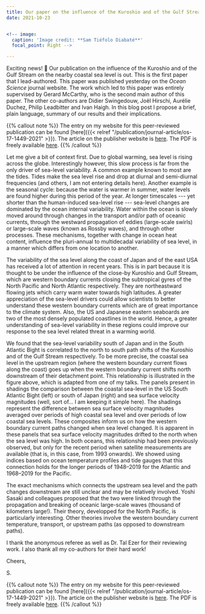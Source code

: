 ```yaml
---
title: Our paper on the influence of the Kuroshio and of the Gulf Stream on the nearby coastal sea level is out.
date: 2021-10-23


<!-- image:
  caption: 'Image credit: **Sam Tiéfolo Diabaté**'
  focal_point: Right -->

---
```

Exciting news! 🥳 Our publication on the influence of the Kuroshio and of the Gulf Stream on the nearby coastal sea level is out. This is the first paper that I lead-authored. This paper was published yesterday on the *Ocean Science* journal website. The work which led to this paper was entirely supervised by Gerard McCarthy, who is the second main author of this paper. The other co-authors are Didier Swingedouw, Joël Hirschi, Aurélie Duchez, Philip Leadbitter and Ivan Haigh. In this blog post I propose a brief, plain language, summary of our results and their implications.


{{% callout note %}}
The entry on my website for this peer-reviewed publication can be found [here]({{< relref "/publication/journal-article/os-17-1449-2021" >}}). The article on the publisher website is [here](https://doi.org/10.5194/os-17-1449-2021). The PDF is freely available [here](https://os.copernicus.org/articles/17/1449/2021/os-17-1449-2021.pdf).
{{% /callout %}}

<!--more-->

Let me give a bit of context first. Due to global warming, sea level is rising across the globe. Interestingly however, this slow process is far from the only driver of sea-level variability. A common example known to most are the tides. Tides make the sea level rise and drop at diurnal and semi-diurnal frequencies (and others, I am not entering details here). Another example is the seasonal cycle: because the water is warmer in summer, water levels are found higher during this period of the year. At longer timescales --- yet shorter than the human-induced sea-level rise --- sea-level changes are dominated by the ocean internal variability. Water within the ocean is slowly moved around through changes in the transport and/or path of oceanic currents, through the westward propagation of eddies (large-scale swirls) or large-scale waves (known as Rossby waves), and through other processes. These mechanisms, together with change in ocean heat content, influence the pluri-annual to multidecadal variability of sea level, in a manner which differs from one location to another.

The variability of the sea level along the coast of Japan and of the east USA has received a lot of attention in recent years. This is in part because it is thought to be under the influence of the close-by Kuroshio and Gulf Stream, which are western boundary currents closing the subtropical gyres of the North Pacific and North Atlantic respectively. They are northeastward flowing jets which carry warm water towards high latitudes. A greater appreciation of the sea-level drivers could allow scientists to better understand these western boundary currents which are of great importance to the climate system. Also, the US and Japanese eastern seaboards are two of the most densely populated coastlines in the world. Hence, a greater understanding of sea-level variability in these regions could improve our response to the sea level related threat in a warming world.

We found that the sea-level variability south of Japan and in the South Atlantic Bight is correlated to the north to south path shifts of the Kuroshio and of the Gulf Stream respectively. To be more precise, the coastal sea level in the upstream region (where the western boundary current flows along the coast) goes up when the western boundary current shifts north downstream of their detachment point. This relationship is illustrated in the figure above, which is adapted from one of my talks. The panels present in shadings the comparison between the coastal sea-level in the US South Atlantic Bight (left) or south of Japan (right) and sea surface velocity magnitudes (well, sort of... I am keeping it simple here). The shadings represent the difference between sea surface velocity magnitudes averaged over periods of high coastal sea level and over periods of low coastal sea levels. These composites inform us on how the western boundary current paths changed when sea level changed. It is apparent in these panels that sea surface velocity magnitudes drifted to the north when the sea level was high. In both oceans, this relationship had been previously observed, but only for the recent period when satellite measurements are available (that is, in this case, from 1993 onwards). We showed using indices based on ocean temperature profiles and tide gauges that this connection holds for the longer periods of 1948–2019 for the Atlantic and 1968–2019 for the Pacific.

The exact mechanisms which connects the upstream sea level and the path changes downstream are still unclear and may be relatively involved. Yoshi Sasaki and colleagues proposed that the two were linked through the propagation and breaking of oceanic large-scale waves (thousand of kilometers large!). Their theory, developped for the North Pacific, is particularly interesting. Other theories involve the western boundary current temperature, transport, or upstream paths (as opposed to downstream paths).

I thank the anonymous referee as well as Dr. Tal Ezer for their reviewing work. I also thank all my co-authors for their hard work!

Cheers,

S.

{{% callout note %}}
The entry on my website for this peer-reviewed publication can be found [here]({{< relref "/publication/journal-article/os-17-1449-2021" >}}). The article on the publisher website is [here](https://doi.org/10.5194/os-17-1449-2021). The PDF is freely available [here](https://os.copernicus.org/articles/17/1449/2021/os-17-1449-2021.pdf).
{{% /callout %}}
